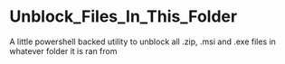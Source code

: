 # Unblock_Files_In_This_Folder
A little powershell backed utility to unblock all .zip, .msi and .exe files in whatever folder it is ran from
